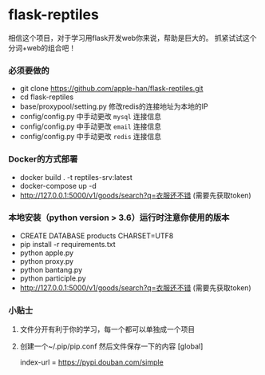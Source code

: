 # flask-reptiles
相信这个项目，对于学习用flask开发web你来说，帮助是巨大的。
抓紧试试这个分词+web的组合吧！
### 必须要做的
- git clone https://github.com/apple-han/flask-reptiles.git
- cd flask-reptiles
- base/proxypool/setting.py 修改redis的连接地址为本地的IP
- config/config.py 中手动更改 `mysql` 连接信息
- config/config.py 中手动更改 `email` 连接信息
- config/config.py 中手动更改 `redis` 连接信息

### Docker的方式部署
- docker build . -t reptiles-srv:latest
- docker-compose up -d
- http://127.0.0.1:5000/v1/goods/search?q=衣服还不错 (需要先获取token)
### 本地安装（python version > 3.6）运行时注意你使用的版本
- CREATE DATABASE products CHARSET=UTF8
- pip install -r requirements.txt 
- python apple.py
- python proxy.py
- python bantang.py
- python participle.py
- http://127.0.0.1:5000/v1/goods/search?q=衣服还不错 (需要先获取token)
  
### 小贴士
1. 文件分开有利于你的学习，每一个都可以单独成一个项目
2. 创建一个~/.pip/pip.conf 然后文件保存一下的内容
    [global]
    
    index-url = https://pypi.douban.com/simple
